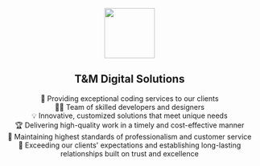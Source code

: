 <p align="center">
  <img src="https://emojipedia-us.s3.dualstack.us-west-1.amazonaws.com/thumbs/120/twitter/282/laptop-computer_1f4bb.png" width="100" height="100"/>
</p>
<h2 align="center">T&M Digital Solutions</h2>
<p align="center">
  🚀 Providing exceptional coding services to our clients<br/>
  👨‍💻 Team of skilled developers and designers<br/>
  💡 Innovative, customized solutions that meet unique needs<br/>
  🏆 Delivering high-quality work in a timely and cost-effective manner<br/>
  💯 Maintaining highest standards of professionalism and customer service<br/>
  🤝 Exceeding our clients' expectations and establishing long-lasting relationships built on trust and excellence<br/>
</p> 
